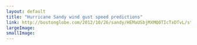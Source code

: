 ```yaml
---
layout: default
title: "Hurricane Sandy wind gust speed predictions"
link: http://bostonglobe.com/2012/10/26/sandy/HEMaUSbjMXMQ0TIcTxDTvL/story.html
largeImage: 
smallImage: 
---
```


